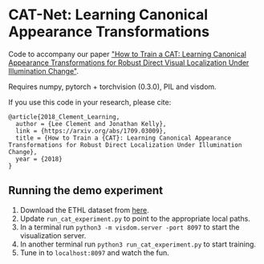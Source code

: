 # CAT-Net: Learning Canonical Appearance Transformations
Code to accompany our paper ["How to Train a CAT: Learning Canonical Appearance Transformations for Robust Direct Visual Localization Under Illumination Change"](https://arxiv.org/abs/1709.03009).

Requires numpy, pytorch + torchvision (0.3.0), PIL and visdom.

If you use this code in your research, please cite:
```
@article{2018_Clement_Learning,
  author = {Lee Clement and Jonathan Kelly},
  link = {https://arxiv.org/abs/1709.03009},
  title = {How to Train a {CAT}: Learning Canonical Appearance Transformations for Robust Direct Localization Under Illumination Change},
  year = {2018}
}
```

## Running the demo experiment
1. Download the ETHL dataset from [here](http://cvg.ethz.ch/research/illumination-change-robust-dslam/).
2. Update `run_cat_experiment.py` to point to the appropriate local paths.
3. In a terminal run `python3 -m visdom.server -port 8097` to start the visualization server.
4. In another terminal run `python3 run_cat_experiment.py` to start training.
5. Tune in to `localhost:8097` and watch the fun.